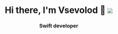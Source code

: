 <h1 align="center">Hi there, I'm Vsevolod 👋</a> 
<img src="https://cdn.jsdelivr.net/gh/devicons/devicon/icons/swift/swift-original.svg" />
<h3 align="center">Swift developer</h3>
          
<!--
**vsevolodtsarev/vsevolodtsarev** is a ✨ _special_ ✨ repository because its `README.md` (this file) appears on your GitHub profile.

Here are some ideas to get you started:

- 🔭 I’m currently working on ...
- 🌱 I’m currently learning ...
- 👯 I’m looking to collaborate on ...
- 🤔 I’m looking for help with ...
- 💬 Ask me about ...
- 📫 How to reach me: ...
- 😄 Pronouns: ...
- ⚡ Fun fact: ...
-->
